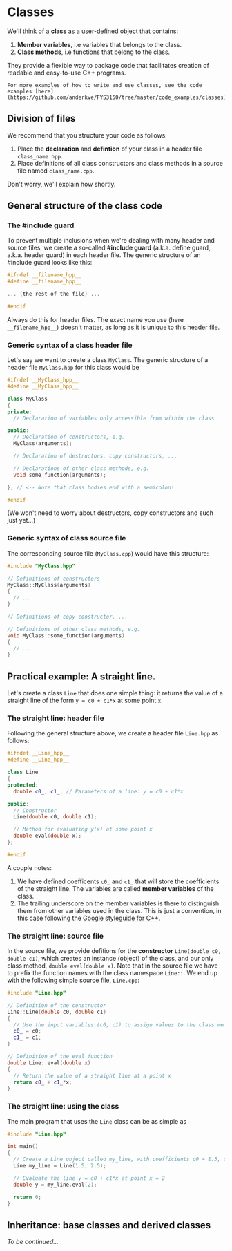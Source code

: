 # Classes

We'll think of a **class** as a user-defined object that contains:
1. **Member variables**, i.e variables that belongs to the class.
2. **Class methods**, i.e functions that belong to the class.

They provide a flexible way to package code that facilitates creation of readable and easy-to-use C++ programs.

```{note}
For more examples of how to write and use classes, see the code examples [here](https://github.com/anderkve/FYS3150/tree/master/code_examples/classes).
```

## Division of files

We recommend that you structure your code as follows:
1. Place the **declaration** and **defintion** of your class in a header file `class_name.hpp`.
2. Place definitions of all class constructors and class methods in a source file named `class_name.cpp`.

Don't worry, we'll explain how shortly.


## General structure of the class code

### The #include guard

To prevent multiple inclusions when we're dealing with many header and source files, we create a so-called **#include guard** (a.k.a. define guard, a.k.a. header guard) in each header file. The generic structure of an #include guard looks like this:

```c++
#ifndef __filename_hpp__
#define __filename_hpp__

... (the rest of the file) ...

#endif
```
Always do this for header files. The exact name you use (here `__filename_hpp__`) doesn't matter, as long as it is unique to this header file.


### Generic syntax of a class header file

Let's say we want to create a class `MyClass`. The generic structure of a header file `MyClass.hpp` for this class would be

```c++
#ifndef __MyClass_hpp__   
#define __MyClass_hpp__

class MyClass 
{
private:
  // Declaration of variables only accessible from within the class

public:
  // Declaration of constructors, e.g.
  MyClass(arguments);

  // Declaration of destructors, copy constructors, ...

  // Declarations of other class methods, e.g.
  void some_function(arguments);

}; // <-- Note that class bodies end with a semicolon!

#endif
```

(We won't need to worry about destructors, copy constructors and such just yet...)


### Generic syntax of class source file

The corresponding source file (`MyClass.cpp`) would have this structure:

```c++
#include "MyClass.hpp"

// Definitions of constructors
MyClass::MyClass(arguments)
{
  // ...
}

// Definitions of copy constructor, ...

// Definitions of other class methods, e.g. 
void MyClass::some_function(arguments)
{
  // ...
}

```


## Practical example: A straight line.

Let's create a class `Line` that does one simple thing: it returns the value of a straight line of the form `y = c0 + c1*x` at some point `x`.

### The straight line: header file

Following the general structure above, we create a header file `Line.hpp` as follows:

```c++
#ifndef __Line_hpp__
#define __Line_hpp__

class Line 
{
protected:
  double c0_, c1_; // Parameters of a line: y = c0 + c1*x

public:
  // Constructor
  Line(double c0, double c1);

  // Method for evaluating y(x) at some point x
  double eval(double x);
};

#endif
```

A couple notes:
1. We have defined coefficents `c0_` and `c1_` that will store the coefficients of the straight line. The variables are called **member variables** of the class.
2. The trailing underscore on the member variables is there to distinguish them from other variables used in the class. This is just a convention, in this case following the [Google styleguide for C++](https://google.github.io/styleguide/cppguide.html).


### The straight line: source file

In the source file, we provide defitions for the **constructor** `Line(double c0, double c1)`, which creates an instance (object) of the class, and our only class method, `double eval(double x)`. Note that in the source file we have to prefix the function names with the class namespace `Line::`. We end up with the following simple source file, `Line.cpp`:

```c++
#include "Line.hpp"

// Definition of the constructor
Line::Line(double c0, double c1)
{
  // Use the input variables (c0, c1) to assign values to the class memeber variables (c0_, c1_)
  c0_ = c0;
  c1_ = c1;
}

// Definition of the eval function
double Line::eval(double x)
{
  // Return the value of a straight line at a point x
  return c0_ + c1_*x;
}

```

### The straight line: using the class

The main program that uses the `Line` class can be as simple as

```c++
#include "Line.hpp"

int main() 
{
  // Create a Line object called my_line, with coefficients c0 = 1.5, c1 = 2.5
  Line my_line = Line(1.5, 2.5); 

  // Evaluate the line y = c0 + c1*x at point x = 2
  double y = my_line.eval(2);

  return 0;
}
```


## Inheritance: base classes and derived classes

*To be continued...*


<!-- 

## Inheritance: superclasses and derived classes.

A **superclass** or **base class** is a class that provides the foundation for other classes.

A **derived class** is a class that in general inherits member variables, constructors and methods from a superclass.

### Syntax of a derived class: header file

```c++
#ifndef DERIVED_CLASS_HPP
#define DERIVED_CLASS_HPP

class DerivedClass : public SuperClass { //Inherits all public and protected from SuperClass
private:
    /* data */

public:
    DerivedClass (arguments);
    virtual ~DerivedClass ();
};

#endif
```

### Syntax of derived class: source file

The syntax of the source file is pretty much identical to the source file of any class. We'll instead provide an example that showcases how to actually use something you inherit from the superclass.


## Practical example: Quadratic polynomial

We'll create a quadratic polynomial by inheriting from the `Line` class, meaning `Line` is the superclass. We'll call our derived class for `Quadratic`.

### Quadratic polynomial: the header file

The header file of the `Quadratic` class, named `quadratic.hpp` looks as follows:

```c++
#ifndef QUADRATIC_HPP
#define QUADRATIC_HPP

#include "line.hpp" //Include the superclass header file here.

class Quadratic : public Line { //Inherit protected and public variables, constructors and methods from Line.
private:
    double c0_, c1_, c2_;

public:
    Quadratic (double c0, double c1, double c2); //Constructor
    virtual ~Quadratic (); //Destructor
    double eval(double x); //Computes the value y of the polynomial
};

#endif
```

### Quadratic polynomial: the source file

The source file of the `Quadratic` class looks as follows.

```c++
#include "quadratic.hpp"

Quadratic::Quadratic(double c0, double c1, double c2) : Line(c0, c1){ //Here we reuse the constructor of the Line class. Note the syntax!
    c2_ = c2; //Assign the higher order coefficient. The others are assigned in Line(c0,c1).
}

double Quadratic::eval(double x){
    //Computes the quadratic polynomial value y at x.
    //Reuses Line::eval(x) to compute the contribution from the straight line and tacks on the quadratic explicitly.
    return Line::eval(x) + c2_*x*x;
}

/*
Just an empty destructor
*/
Quadratic::~Quadratic(){}
```

### Quadratic polynomial: using the class
Again, we can write a short program to use the `Quadratic` class:

```c++
#include "quadratic.hpp"
int main() {
  double x = 2; //Point to evaluate the polynomials in
  double c0 = 1, c1 = 1, c2 = 1;
  Quadratic my_quad = Quadratic(c0, c1, c2); //Call constructor and create Quadratic object my_quad.
  double y = my_quad.eval(x); //Compute y = c0 + c1*x + c2*x*x.
  return 0;
}
```

 -->
